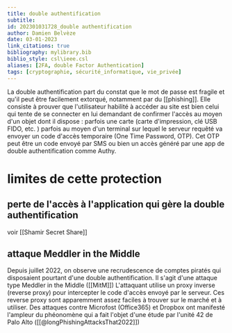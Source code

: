 ```yaml
---
title: double authentification
subtitle:
id: 202301031728_double authentification
author: Damien Belvèze
date: 03-01-2023
link_citations: true
bibliography: mylibrary.bib
biblio_style: csl\ieee.csl
aliases: [2FA, double Factor Authentication]
tags: [cryptographie, sécurité_informatique, vie_privée]
---
```


La double authentification part du constat que le mot de passe est fragile et qu'il peut être facilement extorqué, notamment par du [[phishing]]. 
Elle consiste à prouver que l'utilisateur habilité à accéder au site est bien celui qui tente de se connecter en lui demandant de confirmer l'accès au moyen d'un objet dont il dispose : parfois une carte (carte d'impression, clé USB FIDO, etc. ) parfois au moyen d'un terminal sur lequel le serveur requêté va envoyer un code d'accès temporaire (One Time Password, OTP). 
Cet OTP peut être un code envoyé par SMS ou bien un accès généré par une app de double authentification comme Authy. 

# limites de cette protection

## perte de l'accès à l'application qui gère la double authentification

voir [[Shamir Secret Share]]

## attaque Meddler in the Middle

Depuis juillet 2022, on observe une recrudescence de comptes piratés qui disposaient pourtant d'une double authentification. 
Il s'agit d'une attaque type Meddler in the Middle ([[MitM]])
L'attaquant utilise un proxy inverse (reverse proxy) pour intercepter le code d'accès envoyé par le serveur. 
Ces reverse proxy sont apparemment assez faciles à trouver sur le marché et à utiliser. 
Des attaques contre Microfost (Office365) et Dropbox ont manifesté l'ampleur du phéonomène qui a fait l'objet d'une étude par l'unité 42 de Palo Alto ([[@longPhishingAttacksThat2022]])




